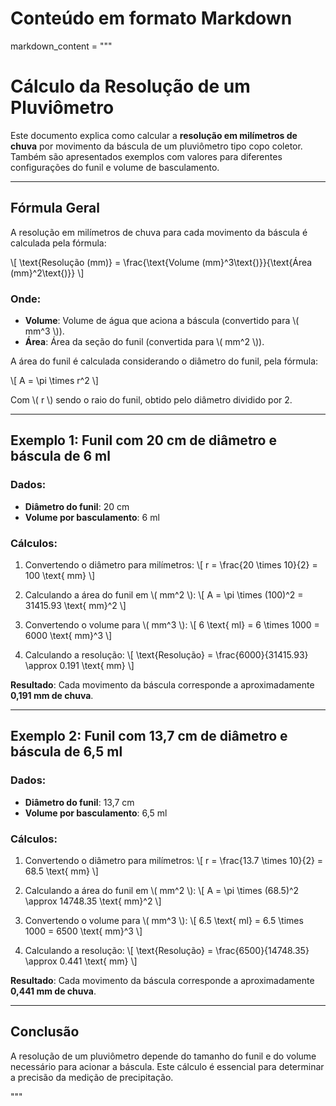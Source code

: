 # Conteúdo em formato Markdown
markdown_content = """
# Cálculo da Resolução de um Pluviômetro

Este documento explica como calcular a **resolução em milímetros de chuva** por movimento da báscula de um pluviômetro tipo copo coletor. Também são apresentados exemplos com valores para diferentes configurações do funil e volume de basculamento.

---

## Fórmula Geral

A resolução em milímetros de chuva para cada movimento da báscula é calculada pela fórmula:

\\[
\\text{Resolução (mm)} = \\frac{\\text{Volume (mm}^3\\text{)}}{\\text{Área (mm}^2\\text{)}}
\\]

### Onde:
- **Volume**: Volume de água que aciona a báscula (convertido para \\( mm^3 \\)).
- **Área**: Área da seção do funil (convertida para \\( mm^2 \\)).

A área do funil é calculada considerando o diâmetro do funil, pela fórmula:

\\[
A = \\pi \\times r^2
\\]

Com \\( r \\) sendo o raio do funil, obtido pelo diâmetro dividido por 2.

---

## Exemplo 1: Funil com 20 cm de diâmetro e báscula de 6 ml

### Dados:
- **Diâmetro do funil**: 20 cm
- **Volume por basculamento**: 6 ml

### Cálculos:
1. Convertendo o diâmetro para milímetros:
   \\[
   r = \\frac{20 \\times 10}{2} = 100 \\text{ mm}
   \\]

2. Calculando a área do funil em \\( mm^2 \\):
   \\[
   A = \\pi \\times (100)^2 = 31415.93 \\text{ mm}^2
   \\]

3. Convertendo o volume para \\( mm^3 \\):
   \\[
   6 \\text{ ml} = 6 \\times 1000 = 6000 \\text{ mm}^3
   \\]

4. Calculando a resolução:
   \\[
   \\text{Resolução} = \\frac{6000}{31415.93} \\approx 0.191 \\text{ mm}
   \\]

**Resultado**: Cada movimento da báscula corresponde a aproximadamente **0,191 mm de chuva**.

---

## Exemplo 2: Funil com 13,7 cm de diâmetro e báscula de 6,5 ml

### Dados:
- **Diâmetro do funil**: 13,7 cm
- **Volume por basculamento**: 6,5 ml

### Cálculos:
1. Convertendo o diâmetro para milímetros:
   \\[
   r = \\frac{13.7 \\times 10}{2} = 68.5 \\text{ mm}
   \\]

2. Calculando a área do funil em \\( mm^2 \\):
   \\[
   A = \\pi \\times (68.5)^2 \\approx 14748.35 \\text{ mm}^2
   \\]

3. Convertendo o volume para \\( mm^3 \\):
   \\[
   6.5 \\text{ ml} = 6.5 \\times 1000 = 6500 \\text{ mm}^3
   \\]

4. Calculando a resolução:
   \\[
   \\text{Resolução} = \\frac{6500}{14748.35} \\approx 0.441 \\text{ mm}
   \\]

**Resultado**: Cada movimento da báscula corresponde a aproximadamente **0,441 mm de chuva**.

---

## Conclusão

A resolução de um pluviômetro depende do tamanho do funil e do volume necessário para acionar a báscula. Este cálculo é essencial para determinar a precisão da medição de precipitação.

"""


